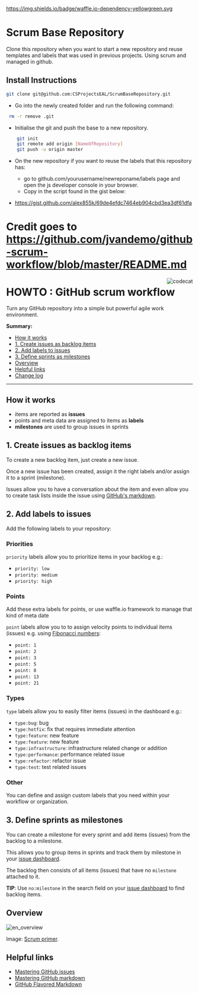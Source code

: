 https://img.shields.io/badge/waffle.io-dependency-yellowgreen.svg

# Scrum Base Repository

Clone this repository when you want to start a new repository and reuse templates and labels that was used in previous projects. Using scrum and managed in github.


## Install Instructions

```sh
git clone git@github.com:CSProjectsEAL/ScrumBaseRepository.git
```

- Go into the newly created folder and run the following command:

```sh
 rm -r remove .git
```

- Initialise the git and push the base to a new repository.

```sh
	git init
	git remote add origin [NameOfRepository]
	git push -u origin master
```

- On the new repository if you want to reuse the labels that this repository has:
	- go to github.com/yourusername/newreponame/labels page and open the js developer console in your browser. 
	- Copy in the script found in the gist below:

- https://gist.github.com/alex855k/69de4efdc7464eb904cbd3ea3df61dfa


# Credit goes to https://github.com/jvandemo/github-scrum-workflow/blob/master/README.md

<img src="https://cloud.githubusercontent.com/assets/1859381/5397698/9972fe22-815c-11e4-8be6-21e1d0d05849.jpg" alt="codecat" align="right">

# HOWTO : GitHub scrum workflow

Turn any GitHub repository into a simple but powerful agile work environment.

**Summary:**

+ [How it works](#how-it-works)
+ [1. Create issues as backlog items](#1-create-issues-as-backlog-items)
+ [2. Add labels to issues](#2-add-labels-to-issues)
+ [3. Define sprints as milestones](#3-define-sprints-as-milestones)
+ [Overview](#overview)
+ [Helpful links](#helpful-links)
+ [Change log](#change-log)

---

## How it works

- items are reported as **issues**
- points and meta data are assigned to items as **labels**
- **milestones** are used to group issues in sprints

## 1. Create issues as backlog items

To create a new backlog item, just create a new issue.

Once a new issue has been created, assign it the right labels and/or assign it to a sprint (milestone).

Issues allow you to have a conversation about the item and even allow you to create task lists inside the issue using [GitHub's markdown](https://guides.github.com/features/mastering-markdown/).

## 2. Add labels to issues

Add the following labels to your repository:

### Priorities

`priority` labels allow you to prioritize items in your backlog e.g.:

- `priority: low`
- `priority: medium`
- `priority: high`

### Points

Add these extra labels for points, or use waffle.io framework to manage that kind of meta date

`point` labels allow you to to assign velocity points to individual items (issues) e.g. using [Fibonacci numbers](http://en.wikipedia.org/wiki/Fibonacci_number):

- `point: 1`
- `point: 2`
- `point: 3`
- `point: 5`
- `point: 8`
- `point: 13`
- `point: 21`

### Types

`type` labels allow you to easily filter items (issues) in the dashboard e.g.:

- `type:bug`: bug
- `type:hotfix`: fix that requires immediate attention
- `type:feature`: new feature
- `type:feature`: new feature
- `type:infrastructure`: infrastructure related change or addition
- `type:performance`: performance related issue
- `type:refactor`: refactor issue
- `type:test`: test related issues

### Other

You can define and assign custom labels that you need within your workflow or organization.

## 3. Define sprints as milestones

You can create a milestone for every sprint and add items (issues) from the backlog to a milestone.

This allows you to group items in sprints and track them by milestone in your [issue dashboard](https://github.com/issues).

The backlog then consists of all items (issues) that have no `milestone` attached to it.

**TIP**: Use `no:milestone` in the search field on your [issue dashboard](https://github.com/issues) to find backlog items.

## Overview

![en_overview](https://cloud.githubusercontent.com/assets/1859381/5411950/c44c229e-8207-11e4-915f-d31ccd66c5bd.png)

Image: [Scrum primer](http://www.scrumprimer.org/overview).

## Helpful links

- [Mastering GitHub issues](https://guides.github.com/features/issues/)
- [Mastering GitHub markdown](https://guides.github.com/features/mastering-markdown/)
- [GitHub Flavored Markdown](https://help.github.com/articles/github-flavored-markdown/)
